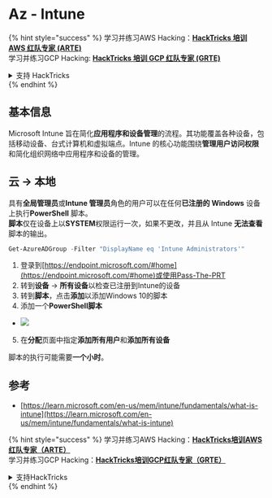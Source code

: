 # Az - Intune

{% hint style="success" %}
学习并练习AWS Hacking：<img src="/.gitbook/assets/image.png" alt="" data-size="line">[**HackTricks 培训 AWS 红队专家 (ARTE)**](https://training.hacktricks.xyz/courses/arte)<img src="/.gitbook/assets/image.png" alt="" data-size="line">\
学习并练习GCP Hacking: <img src="/.gitbook/assets/image (2).png" alt="" data-size="line">[**HackTricks 培训 GCP 红队专家 (GRTE)**<img src="/.gitbook/assets/image (2).png" alt="" data-size="line">](https://training.hacktricks.xyz/courses/grte)

<details>

<summary>支持 HackTricks</summary>

* 检查[**订阅计划**](https://github.com/sponsors/carlospolop)!
* **加入** 💬 [**Discord 群组**](https://discord.gg/hRep4RUj7f) 或 [**电报群组**](https://t.me/peass) 或 **关注**我们的 **Twitter** 🐦 [**@hacktricks\_live**](https://twitter.com/hacktricks\_live)**.**
* 通过向[**HackTricks**](https://github.com/carlospolop/hacktricks)和[**HackTricks Cloud**](https://github.com/carlospolop/hacktricks-cloud) github 仓库提交 PR 来分享黑客技巧。

</details>
{% endhint %}

## 基本信息

Microsoft Intune 旨在简化**应用程序和设备管理**的流程。其功能覆盖各种设备，包括移动设备、台式计算机和虚拟端点。Intune 的核心功能围绕**管理用户访问权限**和简化组织网络中应用程序和设备的管理。

## 云 -> 本地

具有**全局管理员**或**Intune 管理员**角色的用户可以在任何**已注册的 Windows** 设备上执行**PowerShell** 脚本。\
**脚本**仅在设备上以**SYSTEM**权限运行一次，如果不更改，并且从 Intune **无法查看**脚本的输出。
```powershell
Get-AzureADGroup -Filter "DisplayName eq 'Intune Administrators'"
```
1. 登录到[https://endpoint.microsoft.com/#home](https://endpoint.microsoft.com/#home)或使用Pass-The-PRT
2. 转到**设备** -> **所有设备**以检查已注册到Intune的设备
3. 转到**脚本**，点击**添加**以添加Windows 10的脚本
4. 添加一个**PowerShell脚本**
* ![](<../../.gitbook/assets/image (2) (1) (2) (2) (1).png>)
5. 在**分配**页面中指定**添加所有用户**和**添加所有设备**

脚本的执行可能需要**一个小时**。

## 参考

* [https://learn.microsoft.com/en-us/mem/intune/fundamentals/what-is-intune](https://learn.microsoft.com/en-us/mem/intune/fundamentals/what-is-intune)

{% hint style="success" %}
学习并练习AWS Hacking：<img src="/.gitbook/assets/image.png" alt="" data-size="line">[**HackTricks培训AWS红队专家（ARTE）**](https://training.hacktricks.xyz/courses/arte)<img src="/.gitbook/assets/image.png" alt="" data-size="line">\
学习并练习GCP Hacking：<img src="/.gitbook/assets/image (2).png" alt="" data-size="line">[**HackTricks培训GCP红队专家（GRTE）**<img src="/.gitbook/assets/image (2).png" alt="" data-size="line">](https://training.hacktricks.xyz/courses/grte)

<details>

<summary>支持HackTricks</summary>

* 查看[**订阅计划**](https://github.com/sponsors/carlospolop)!
* **加入** 💬 [**Discord群**](https://discord.gg/hRep4RUj7f) 或 [**电报群**](https://t.me/peass) 或 **关注**我们的**Twitter** 🐦 [**@hacktricks\_live**](https://twitter.com/hacktricks\_live)**.**
* 通过向[**HackTricks**](https://github.com/carlospolop/hacktricks)和[**HackTricks Cloud**](https://github.com/carlospolop/hacktricks-cloud) github仓库提交PR来分享黑客技巧。

</details>
{% endhint %}
